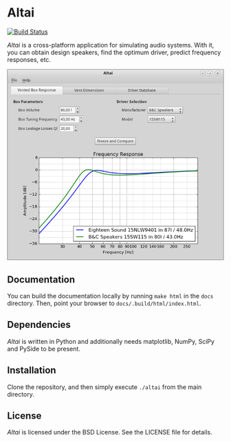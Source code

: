 Altai
=====

[![Build Status](https://travis-ci.org/Psirus/altai.svg?branch=master)](https://travis-ci.org/Psirus/altai)

*Altai* is a cross-platform application for simulating audio systems.  With it,
you can obtain design speakers, find the optimum driver, predict frequency
responses, etc.

![Main Window](docs/images/main_screen.png)

Documentation
-------------

You can build the documentation locally by running `make html` in the `docs`
directory. Then, point your browser to `docs/.build/html/index.html`.

Dependencies
------------

*Altai* is written in Python and additionally needs matplotlib, NumPy, SciPy
and PySide to be present.

Installation
------------

Clone the repository, and then simply execute `./altai` from the main
directory.
    
License
-------

*Altai* is licensed under the BSD License. See the LICENSE file for details.
